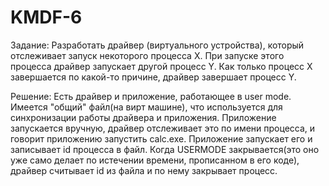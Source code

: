 # KMDF-6
Задание:
Разработать драйвер (виртуального устройства), который отслеживает запуск некоторого процесса X. 
При запуске этого процесса драйвер запускает другой процесс Y. Как только процесс X завершается по какой-то причине, драйвер завершает процесс Y.

Решение:
Есть драйвер и приложение, работающее в user mode. Имеется "общий" файл(на вирт машине), что используется для синхронизации работы драйвера и приложения. 
Приложение запускается вручную, драйвер отслеживает это по имени процесса, и говорит приложению запустить calc.exe. Приложение запускает его и записывает id процесса в файл.
Когда USERMODE закрывается(это оно уже само делает по истечении времени, прописанном в его коде), драйвер считывает id из файла и по нему закрывает процесс.
